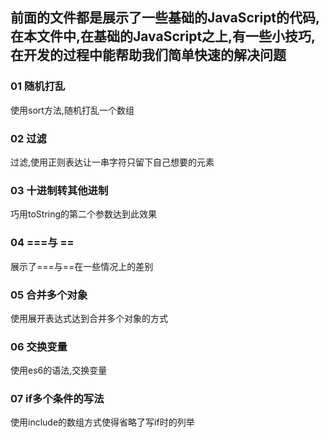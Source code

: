 ## 前面的文件都是展示了一些基础的JavaScript的代码,在本文件中,在基础的JavaScript之上,有一些小技巧,在开发的过程中能帮助我们简单快速的解决问题

### 01 随机打乱

 使用sort方法,随机打乱一个数组

### 02 过滤
 
 过滤,使用正则表达让一串字符只留下自己想要的元素

### 03 十进制转其他进制
 
 巧用toString的第二个参数达到此效果

### 04 ===与 ==
 
 展示了===与==在一些情况上的差别

### 05 合并多个对象
 
 使用展开表达式达到合并多个对象的方式

### 06 交换变量
 
 使用es6的语法,交换变量

### 07 if多个条件的写法
 
 使用include的数组方式使得省略了写if时的列举



